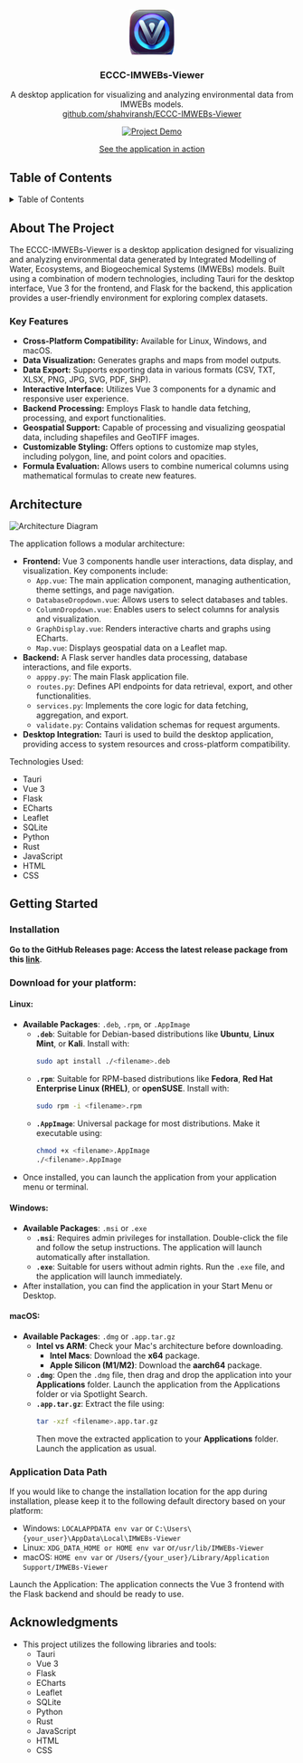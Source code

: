 <div align="center">
  <!-- REMOVE THIS IF YOU DON'T HAVE A LOGO -->
    <img src="https://github.com/shahviransh/ECCC-IMWEBs-Viewer/blob/main/src-tauri/icons/128x128.png" alt="Logo" width="80" height="80">

<h3 align="center">ECCC-IMWEBs-Viewer</h3>

  <p align="center">
    A desktop application for visualizing and analyzing environmental data from IMWEBs models.
    <br />
     <a href="https://github.com/shahviransh/ECCC-IMWEBs-Viewer">github.com/shahviransh/ECCC-IMWEBs-Viewer</a>
  </p>
</div>

<!-- REMOVE THIS IF YOU DON'T HAVE A DEMO -->
<!-- TIP: You can alternatively directly upload a video up to 100MB by dropping it in while editing the README on GitHub. This displays a video player directly on GitHub instead of making it so that you have to click an image/link -->
<div align="center">
  <a href="https://github.com/shahviransh/eccc-imwebs-viewer">
    <img src="https://github.com/user-attachments/assets/f45c9ee9-ad2f-40f4-bb60-e9bbd1472c45" alt="Project Demo">
    <p>See the application in action</p>
  </a>
</div>

## Table of Contents

<details>
  <summary>Table of Contents</summary>
  <ol>
    <li>
      <a href="#about-the-project">About The Project</a>
      <ul>
        <li><a href="#key-features">Key Features</a></li>
      </ul>
    </li>
    <li><a href="#architecture">Architecture</a></li>
    <li>
      <a href="#getting-started">Getting Started</a>
      <ul>
        <li><a href="#installation">Installation</a></li>
        <li><a href="#application-data-path">Application Data Path</a></li>
      </ul>
    </li>
    <li><a href="#acknowledgments">Acknowledgments</a></li>
  </ol>
</details>

## About The Project

The ECCC-IMWEBs-Viewer is a desktop application designed for visualizing and analyzing environmental data generated by Integrated Modelling of Water, Ecosystems, and Biogeochemical Systems (IMWEBs) models. Built using a combination of modern technologies, including Tauri for the desktop interface, Vue 3 for the frontend, and Flask for the backend, this application provides a user-friendly environment for exploring complex datasets.

### Key Features

*   **Cross-Platform Compatibility:** Available for Linux, Windows, and macOS.
*   **Data Visualization:**  Generates graphs and maps from model outputs.
*   **Data Export:** Supports exporting data in various formats (CSV, TXT, XLSX, PNG, JPG, SVG, PDF, SHP).
*   **Interactive Interface:** Utilizes Vue 3 components for a dynamic and responsive user experience.
*   **Backend Processing:** Employs Flask to handle data fetching, processing, and export functionalities.
*   **Geospatial Support:** Capable of processing and visualizing geospatial data, including shapefiles and GeoTIFF images.
*   **Customizable Styling:** Offers options to customize map styles, including polygon, line, and point colors and opacities.
*   **Formula Evaluation:** Allows users to combine numerical columns using mathematical formulas to create new features.

## Architecture

![Architecture Diagram](https://github.com/user-attachments/assets/721b7fb3-e480-4809-9023-fd48b82b1f8c)

The application follows a modular architecture:

*   **Frontend:** Vue 3 components handle user interactions, data display, and visualization. Key components include:
    *   `App.vue`: The main application component, managing authentication, theme settings, and page navigation.
    *   `DatabaseDropdown.vue`:  Allows users to select databases and tables.
    *   `ColumnDropdown.vue`: Enables users to select columns for analysis and visualization.
    *   `GraphDisplay.vue`: Renders interactive charts and graphs using ECharts.
    *   `Map.vue`: Displays geospatial data on a Leaflet map.
*   **Backend:** A Flask server handles data processing, database interactions, and file exports.
    *   `apppy.py`: The main Flask application file.
    *   `routes.py`: Defines API endpoints for data retrieval, export, and other functionalities.
    *   `services.py`: Implements the core logic for data fetching, aggregation, and export.
    *   `validate.py`: Contains validation schemas for request arguments.
*   **Desktop Integration:** Tauri is used to build the desktop application, providing access to system resources and cross-platform compatibility.

Technologies Used:

*   Tauri
*   Vue 3
*   Flask
*   ECharts
*   Leaflet
*   SQLite
*   Python
*   Rust
*   JavaScript
*   HTML
*   CSS

## Getting Started

### Installation

**Go to the GitHub Releases page: Access the latest release package from this [link](https://github.com/shahviransh/ECCC-IMWEBs-Viewer/releases/latest)**.

### Download for your platform:

#### **Linux**:
- **Available Packages**: `.deb`, `.rpm`, or `.AppImage`
  - **`.deb`**: Suitable for Debian-based distributions like **Ubuntu**, **Linux Mint**, or **Kali**. Install with:
    ```bash
    sudo apt install ./<filename>.deb
    ```
  - **`.rpm`**: Suitable for RPM-based distributions like **Fedora**, **Red Hat Enterprise Linux (RHEL)**, or **openSUSE**. Install with:
    ```bash
    sudo rpm -i <filename>.rpm
    ```
  - **`.AppImage`**: Universal package for most distributions. Make it executable using:
    ```bash
    chmod +x <filename>.AppImage
    ./<filename>.AppImage
    ```
- Once installed, you can launch the application from your application menu or terminal.

#### **Windows**:
- **Available Packages**: `.msi` or `.exe`
  - **`.msi`**: Requires admin privileges for installation. Double-click the file and follow the setup instructions. The application will launch automatically after installation.
  - **`.exe`**: Suitable for users without admin rights. Run the `.exe` file, and the application will launch immediately.
- After installation, you can find the application in your Start Menu or Desktop.

#### **macOS**:
- **Available Packages**: `.dmg` or `.app.tar.gz`
  - **Intel vs ARM**: Check your Mac's architecture before downloading.  
    - **Intel Macs**: Download the **x64** package.  
    - **Apple Silicon (M1/M2)**: Download the **aarch64** package.
  - **`.dmg`**: Open the `.dmg` file, then drag and drop the application into your **Applications** folder. Launch the application from the Applications folder or via Spotlight Search.
  - **`.app.tar.gz`**: Extract the file using:
    ```bash
    tar -xzf <filename>.app.tar.gz
    ```
    Then move the extracted application to your **Applications** folder. Launch the application as usual.

### Application Data Path
If you would like to change the installation location for the app during installation, please keep it to the following default directory based on your platform:
- Windows: `LOCALAPPDATA env var` or `C:\Users\{your_user}\AppData\Local\IMWEBs-Viewer`
- Linux: `XDG_DATA_HOME or HOME env var` or`/usr/lib/IMWEBs-Viewer`
- macOS: `HOME env var` or `/Users/{your_user}/Library/Application Support/IMWEBs-Viewer`

Launch the Application: The application connects the Vue 3 frontend with the Flask backend and should be ready to use.

## Acknowledgments

*   This project utilizes the following libraries and tools:
    *   Tauri
    *   Vue 3
    *   Flask
    *   ECharts
    *   Leaflet
    *   SQLite
    *   Python
    *   Rust
    *   JavaScript
    *   HTML
    *   CSS
